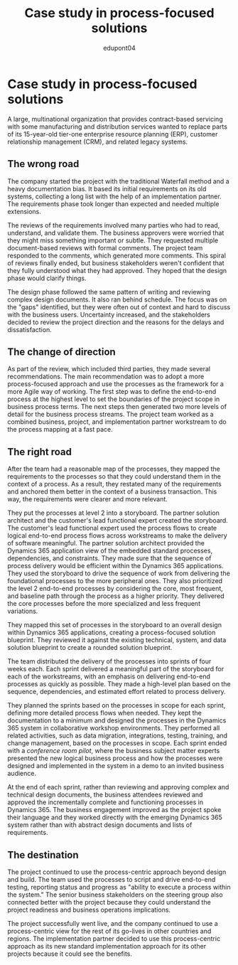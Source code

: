 ﻿---
title: Case study in process-focused solutions
description: Read this case study to learn how a large, multinational organization changed its implementation approach and achieved better results with Dynamics 365.
ms.date: 01/16/2024
ms.topic: conceptual
author: edupont04
ms.author: veneva
ms.reviewer: edupont
ms.custom:
  - ai-seo-date: 01/16/2024
  - ai-gen-docs-bap
  - ai-gen-title
  - ai-gen-desc
content_well_notification: AI-contribution
---

# Case study in process-focused solutions

A large, multinational organization that provides contract-based servicing with some manufacturing and distribution services wanted to replace parts of its 15-year-old tier-one enterprise resource planning (ERP), customer relationship management (CRM), and related legacy systems.

## The wrong road

The company started the project with the traditional Waterfall method and a heavy documentation bias. It based its initial requirements on its old systems, collecting a long list with the help of an implementation partner. The requirements phase took longer than expected and needed multiple extensions.

The reviews of the requirements involved many parties who had to read, understand, and validate them. The business approvers were worried that they might miss something important or subtle. They requested multiple document-based reviews with formal comments. The project team responded to the comments, which generated more comments. This spiral of reviews finally ended, but business stakeholders weren't confident that they fully understood what they had approved. They hoped that the design phase would clarify things.

The design phase followed the same pattern of writing and reviewing complex design documents. It also ran behind schedule. The focus was on the "gaps" identified, but they were often out of context and hard to discuss with the business users. Uncertainty increased, and the stakeholders decided to review the project direction and the reasons for the delays and dissatisfaction.

## The change of direction

As part of the review, which included third parties, they made several recommendations. The main recommendation was to adopt a more process-focused approach and use the processes as the framework for a more Agile way of working. The first step was to define the end-to-end process at the highest level to set the boundaries of the project scope in business process terms. The next steps then generated two more levels of detail for the business process streams. The project team worked as a combined business, project, and implementation partner workstream to do the process mapping at a fast pace.

## The right road

After the team had a reasonable map of the processes, they mapped the requirements to the processes so that they could understand them in the context of a process. As a result, they restated many of the requirements and anchored them better in the context of a business transaction. This way, the requirements were clearer and more relevant.

They put the processes at level 2 into a storyboard. The partner solution architect and the customer's lead functional expert created the storyboard. The customer's lead functional expert used the process flows to create logical end-to-end process flows across workstreams to make the delivery of software meaningful. The partner solution architect provided the Dynamics 365 application view of the embedded standard processes, dependencies, and constraints. They made sure that the sequence of process delivery would be efficient within the Dynamics 365 applications. They used the storyboard to drive the sequence of work from delivering the foundational processes to the more peripheral ones. They also prioritized the level 2 end-to-end processes by considering the core, most frequent, and baseline path through the process as a higher priority. They delivered the core processes before the more specialized and less frequent variations.

They mapped this set of processes in the storyboard to an overall design within Dynamics 365 applications, creating a process-focused solution blueprint. They reviewed it against the existing technical, system, and data solution blueprint to create a rounded solution blueprint.

The team distributed the delivery of the processes into sprints of four weeks each. Each sprint delivered a meaningful part of the storyboard for each of the workstreams, with an emphasis on delivering end-to-end processes as quickly as possible. They made a high-level plan based on the sequence, dependencies, and estimated effort related to process delivery.

They planned the sprints based on the processes in scope for each sprint, defining more detailed process flows when needed. They kept the documentation to a minimum and designed the processes in the Dynamics 365 system in collaborative workshop environments. They performed all related activities, such as data migration, integrations, testing, training, and change management, based on the processes in scope. Each sprint ended with a *conference room pilot*, where the business subject matter experts presented the new logical business process and how the processes were designed and implemented in the system in a demo to an invited business audience.

At the end of each sprint, rather than reviewing and approving complex and technical design documents, the business attendees reviewed and approved the incrementally complete and functioning processes in Dynamics 365. The business engagement improved as the project spoke their language and they worked directly with the emerging Dynamics 365 system rather than with abstract design documents and lists of requirements.

## The destination

The project continued to use the process-centric approach beyond design and build. The team used the processes to script and drive end-to-end testing, reporting status and progress as "ability to execute a process within the system." The senior business stakeholders on the steering group also connected better with the project because they could understand the project readiness and business operations implications.

The project successfully went live, and the company continued to use a process-centric view for the rest of its go-lives in other countries and regions. The implementation partner decided to use this process-centric approach as its new standard implementation approach for its other projects because it could see the benefits.
